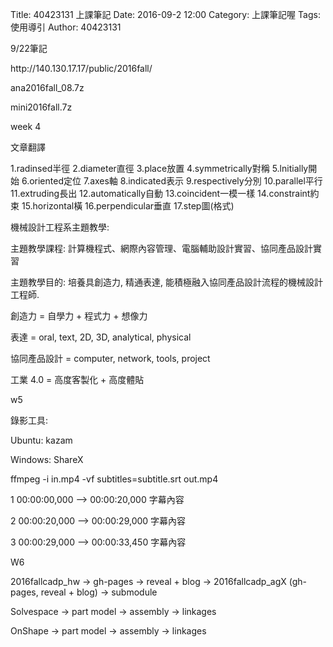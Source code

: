 Title: 40423131  上課筆記
Date: 2016-09-2 12:00
Category: 上課筆記喔
Tags: 使用導引
Author: 40423131

<!-- PELICAN_END_SUMMARY -->

<p>9/22筆記</p>
<p>http://140.130.17.17/public/2016fall/ </p>
<p>ana2016fall_08.7z</p>
<p>mini2016fall.7z</p>

<p>week 4 </p>
<p>文章翻譯 </p>
<p>1.radinsed半徑 2.diameter直徑 3.place放置 4.symmetrically對稱 5.lnitially開始 6.oriented定位 7.axes軸 8.indicated表示 9.respectively分別 10.parallel平行 11.extruding長出 12.automatically自動 13.coincident一模一樣 14.constraint約束 15.horizontal橫 16.perpendicular垂直 17.step圖(格式)</p>

<p>機械設計工程系主題教學:</p>

<p>主題教學課程: 計算機程式、網際內容管理、電腦輔助設計實習、協同產品設計實習</p>

<p>主題教學目的: 培養具創造力, 精通表達, 能積極融入協同產品設計流程的機械設計工程師.</p>

<p>創造力 = 自學力 + 程式力 + 想像力</p>

<p>表達 = oral, text, 2D, 3D, analytical, physical</p>

<p>協同產品設計 = computer, network, tools, project</p>

<p>工業 4.0 = 高度客製化 + 高度體貼</p>

<p>w5</p>
<p>錄影工具:</p>

<p>Ubuntu: kazam</p>
<p>Windows: ShareX</p>
<p>ffmpeg -i in.mp4 -vf subtitles=subtitle.srt out.mp4</p>

<p>1 00:00:00,000 --> 00:00:20,000 字幕內容</p>
<p>2 00:00:20,000 --> 00:00:29,000 字幕內容</p>
<p>3 00:00:29,000 --> 00:00:33,450 字幕內容</p>
<p>W6</p>
<p>2016fallcadp_hw -> gh-pages -> reveal + blog -> 2016fallcadp_agX (gh-pages, reveal + blog) -> submodule</p>
<p>Solvespace -> part model -> assembly -> linkages</p>
<p>OnShape -> part model -> assembly -> linkages</p>